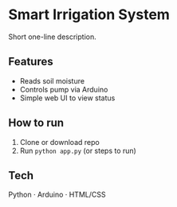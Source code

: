 # Smart Irrigation System
Short one-line description.

## Features
- Reads soil moisture
- Controls pump via Arduino
- Simple web UI to view status

## How to run
1. Clone or download repo
2. Run `python app.py` (or steps to run)

## Tech
Python · Arduino · HTML/CSS



